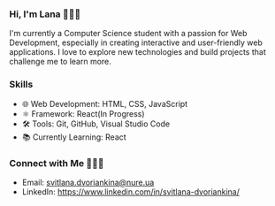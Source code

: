 ### Hi, I'm Lana 👩🏻‍💻

I'm currently a Computer Science student with a passion for Web Development, especially in creating interactive and user-friendly web applications. I love to explore new technologies and build projects that challenge me to learn more.

### Skills
- 🌐 Web Development: HTML, CSS, JavaScript
- ⚛️ Framework: React(In Progress)
- 🛠 Tools: Git,  GitHub, Visual Studio Code
- 📚 Currently Learning: React

### Connect with Me 🙋🏻‍♀
- Email: svitlana.dvoriankina@nure.ua
- LinkedIn: https://www.linkedin.com/in/svitlana-dvoriankina/

  
<!--
**klnamv/klnamv** is a ✨ _special_ ✨ repository because its `README.md` (this file) appears on your GitHub profile.

Here are some ideas to get you started:

- 🔭 I’m currently working on ...
- 🌱 I’m currently learning ...
- 👯 I’m looking to collaborate on ...
- 🤔 I’m looking for help with ...
- 💬 Ask me about ...
- 📫 How to reach me: ...
- 😄 Pronouns: ...
- ⚡ Fun fact: ...
-->
